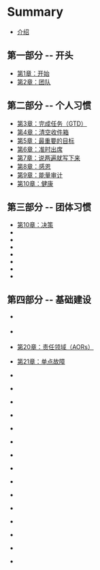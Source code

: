 # Summary

* [介绍](README.md)

## 第一部分 -- 开头

* [第1章：开始](./src/chapter-1.md)
* [第2章：团队](./src/chapter-2.md)

## 第二部分 -- 个人习惯

* [第3章：完成任务（GTD）](./src/chapter-3.md)
* [第4章：清空收件箱](./src/chapter-4.md)
* [第5章：最重要的目标](./src/chapter-5.md)
* [第6章：准时出席](./src/chapter-6.md)
* [第7章：说两遍就写下来](./src/chapter-7.md)
* [第8章：感恩](./src/chapter-8.md)
* [第9章：能量审计](./src/chapter-9.md)
* [第10章：健康](./src/chapter-10.md)

## 第三部分 -- 团体习惯

* [第10章：决策](./src/chapter-11.md)
* [](./src/chapter-12.md)
* [](./src/chapter-13.md)
* [](./src/chapter-14.md)
* [](./src/chapter-15.md)
* [](./src/chapter-16.md)
* [](./src/chapter-17.md)
* [](./src/chapter-18.md)

## 第四部分 -- 基础建设

* [](./src/chapter-18.md)
* [](./src/chapter-19.md)
* [第20章：责任领域（AORs）](./src/chapter-20.md)
* [第21章：单点故障](./src/chapter-21.md)
* [](./src/chapter-22.md)

* [](./src/chapter-3.md)
* [](./src/chapter-3.md)
* [](./src/chapter-3.md)
* [](./src/chapter-3.md)
* [](./src/chapter-3.md)
* [](./src/chapter-3.md)
* [](./src/chapter-3.md)
* [](./src/chapter-3.md)
* [](./src/chapter-3.md)
* [](./src/chapter-3.md)
* [](./src/chapter-3.md)
* [](./src/chapter-3.md)
* [](./src/chapter-3.md)
* [](./src/chapter-3.md)
